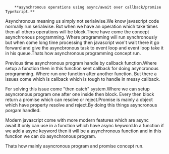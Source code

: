         **asynchronous operations using async/await over callback/promise TypeScript.**

Asynchronous meaning us simply not serialwise.We know javascript code normally run serialwise. But when we have an operation which take times then all others operations will be block.There have come the concept asynchronous programming. Where programming will run synchronously but when come long time processing then javascript won't wait there it go forward and give the asyncbronous task to event loop and event loop take it in his queue.Thats how asynchronous programming concept run.

Previous time asynchronous program handle by callback function.Where setup a function then in this function sent callback for doing asyncronous programming. Where run one function after another function.
But there a issues come which is callback which is tough to handle in messy callback.

For solving this issue come "then catch" system.Where we can setup asyncronous program one after one inside then block. Every then block return a promise which can resolve or reject.Promise is mainly a object which have property resolve and reject.By doing this things asyncronous porgam handled.

Modern javascript come with more modern features which are async await.It only can use in a function which have async keyword.In a function if we add a async keyword then it will be a asynchronous function and in this function we can do asynchronous program.

Thats how mainly asyncronous program and promise concept run.
